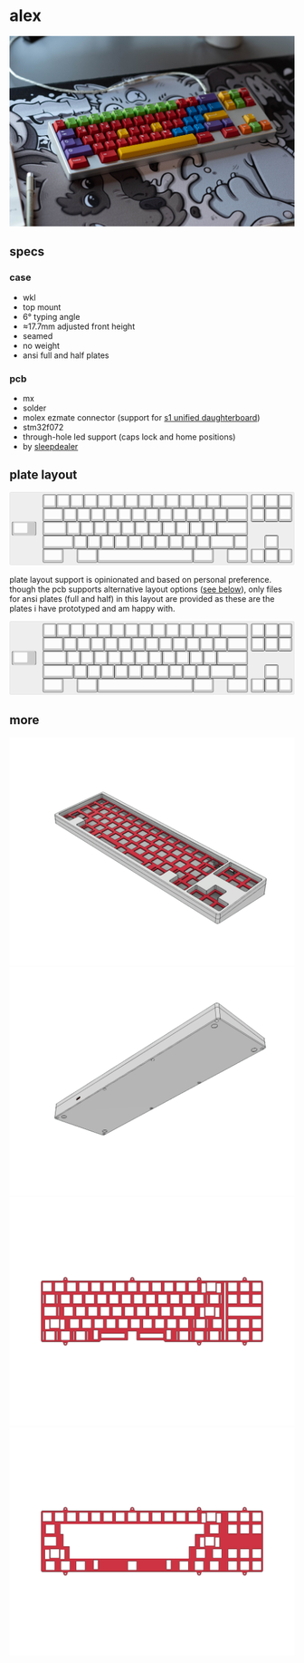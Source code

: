 # alex

![alex prototype photo](images/photo_1.jpg)

## specs

### case

- wkl
- top mount
- 6° typing angle
- ≈17.7mm adjusted front height
- seamed
- no weight
- ansi full and half plates

### pcb

- mx
- solder
- molex ezmate connector (support for [s1 unified daughterboard](https://github.com/Unified-Daughterboard/UDB-S))
- stm32f072
- through-hole led support (caps lock and home positions)
- by [sleepdealer](https://github.com/Sleepdealr/OSFRL)

## plate layout

![plate layout](images/layout.png)

plate layout support is opinionated and based on personal preference. though the pcb supports alternative layout options ([see below](#pcb-layout)), only files for ansi plates (full and half) in this layout are provided as these are the plates i have prototyped and am happy with.

![layout](images/layout.png)

## more

![assembly top render](images/render_1.png)
![assembly bottom render](images/render_2.png)
![full plate render](images/render_3.png)
![half plate render](images/render_4.png)
